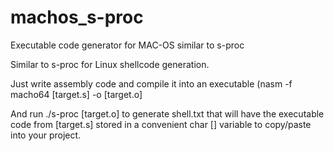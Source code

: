 # machos_s-proc
Executable code generator for MAC-OS similar to s-proc

Similar to s-proc for Linux shellcode generation.

Just write assembly code and compile it into an executable (nasm -f macho64 [target.s] -o [target.o]

And run ./s-proc [target.o] to generate shell.txt that will have the executable code from [target.s]
stored in a convenient char [] variable to copy/paste into your project.

